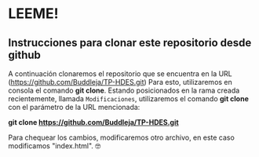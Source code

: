 LEEME!
======

Instrucciones para clonar este repositorio desde github
-------------------------------------------------------

A continuación clonaremos el repositorio que se encuentra en la URL (https://github.com/Buddleja/TP-HDES.git)
Para esto, utilizaremos en consola el comando **git clone**.
Estando posicionados en la rama creada recientemente, llamada `Modificaciones`, utilizaremos el comando **git clone** con el parámetro de la URL mencionada:

**git clone https://github.com/Buddleja/TP-HDES.git**

Para chequear los cambios, modificaremos otro archivo, en este caso modificamos "index.html".
🤓